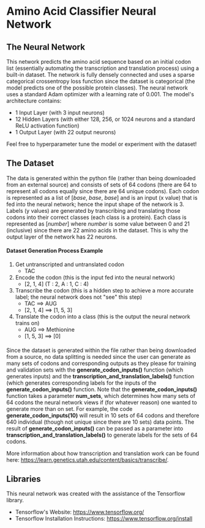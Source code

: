 # Amino Acid Classifier Neural Network
## The Neural Network
This network predicts the amino acid sequence based on an initial codon list (essentially automating the transcription and translation process) using  a built-in dataset. The network is fully densely connected and uses a sparse categorical crossentropy loss function since the dataset is categorical (the model predicts one of the possible protein classes). The neural network uses a standard Adam optimizer with a learning rate of 0.001. The model's architecture contains:
- 1 Input Layer (with 3 input neurons)
- 12 Hidden Layers (with either 128, 256, or 1024 neurons and a standard ReLU activation function)
- 1 Output Layer (with 22 output neurons)

Feel free to hyperparameter tune the model or experiment with the dataset!

## The Dataset
The data is generated within the python file (rather than being downloaded from an external source) and consists of sets of 64 codons (there are 64 to represent all codons equally since there are 64 unique codons). Each codon is represented as a list of [*base*, *base*, *base*] and is an input (x value) that is fed into the neural network; hence the input shape of the network is 3. Labels (y values) are generated by transcribing and translating those codons into their correct classes (each class is a protein). Each class is represented as [*number*] where *number* is some value between 0 and 21 (inclusive) since there are 22 amino acids in the dataset. This is why the output layer of the network has 22 neurons.

#### Dataset Generation Process Example 
1. Get untranscripted and untranslated codon
      - TAC
2. Encode the codon (this is the input fed into the neural network)
      -  [2, 1, 4] (T : 2, A : 1, C : 4)
3. Transcribe the codon (this is a hidden step to achieve a more accurate label; the neural network does not "see" this step)
      - TAC ==> AUG
      - [2, 1, 4] ==> [1, 5, 3]
4. Translate the codon into a class (this is the output the neural network trains on)
      - AUG ==> Methionine
      - [1, 5, 3] ==> [0] 
####
Since the dataset is generated within the file rather than being downloaded from a source, no data splitting is needed since the user can generate as many sets of codons and corresponding outputs as they please for training and validation sets with the **generate_codon_inputs()** function (which generates inputs) and the **transcription_and_translation_labels()** function (which generates corresponding labels for the inputs of the **generate_codon_inputs()** function. Note that the **generate_codon_inputs()** function takes a parameter **num_sets**, which determines how many sets of 64 codons the neural network views if (for whatever reason) one wanted to generate more than on set. For example, the code **generate_codon_inputs(10)** will result in 10 sets of 64 codons and therefore 640 individual (though not unique since there are 10 sets) data points. The result of **generate_codon_inputs()** can be passed as a parameter into **transcription_and_translation_labels()** to generate labels for the sets of 64 codons.

More information about how transcription and translation work can be found here: https://learn.genetics.utah.edu/content/basics/transcribe/.

## Libraries
This neural network was created with the assistance of the Tensorflow library.
- Tensorflow's Website: https://www.tensorflow.org/
- Tensorflow Installation Instructions: https://www.tensorflow.org/install
